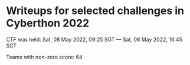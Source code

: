 # Writeups for selected challenges in Cyberthon 2022

CTF was held: Sat, 08 May 2022, 09:25 SGT — Sat, 08 May 2022, 16:45 SGT

Teams with non-zero score: 64
